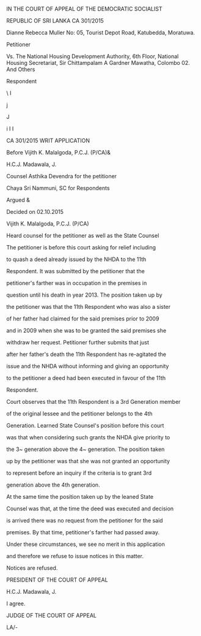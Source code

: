 IN THE COURT OF APPEAL OF THE DEMOCRATIC SOCIALIST

REPUBLIC OF SRI LANKA CA 301/2015

Dianne Rebecca Muller No: 05, Tourist Depot Road, Katubedda, Moratuwa.

Petitioner

Vs. The National Housing Development Authority, 6th Floor, National Housing Secretariat, Sir Chittampalam A Gardner Mawatha, Colombo 02. And Others

Respondent

\ I

j

J

i I I

CA 301/2015 WRIT APPLICATION

Before Vijith K. Malalgoda, P.C.J. (P/CA)&

H.C.J. Madawala, J.

Counsel Asthika Devendra for the petitioner

Chaya Sri Nammuni, SC for Respondents

Argued &

Decided on 02.10.2015

Vijith K. Malalgoda, P.C.J. (P/CA)

Heard counsel for the petitioner as well as the State Counsel

The petitioner is before this court asking for relief including

to quash a deed already issued by the NHDA to the 11th

Respondent. It was submitted by the petitioner that the

petitioner's farther was in occupation in the premises in

question until his death in year 2013. The position taken up by

the petitioner was that the 11th Respondent who was also a sister

of her father had claimed for the said premises prior to 2009

and in 2009 when she was to be granted the said premises she

withdraw her request. Petitioner further submits that just

after her father's death the 11th Respondent has re-agitated the

issue and the NHDA without informing and giving an opportunity

to the petitioner a deed had been executed in favour of the 11th

Respondent.

Court observes that the 11th Respondent is a 3rd Generation member

of the original lessee and the petitioner belongs to the 4th

Generation. Learned State Counsel's position before this court

was that when considering such grants the NHDA give priority to

the 3~ generation above the 4~ generation. The position taken

up by the petitioner was that she was not granted an opportunity

to represent before an inquiry if the criteria is to grant 3rd

generation above the 4th generation.

At the same time the position taken up by the leaned State

Counsel was that, at the time the deed was executed and decision

is arrived there was no request from the petitioner for the said

premises. By that time, petitioner's farther had passed away.

Under these circumstances, we see no merit in this application

and therefore we refuse to issue notices in this matter.

Notices are refused.

PRESIDENT OF THE COURT OF APPEAL

H.C.J. Madawala, J.

I agree.

JUDGE OF THE COURT OF APPEAL

LA/-